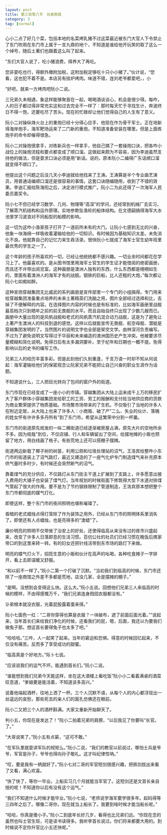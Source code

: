 ```yaml
---
layout: post
title: 第三百零八节　兄弟聚首
category: 3
tag: [normal]
---
```


心小二点了好几个菜，包括本地的名菜烤乳猪不过这菜最近被东门大官人下令禁止了东门吹雨在东门市上属于一言九鼎的地个，不知道是谁给他开玩笑的取了这么一个绰号，随后土著们也跟着这么叫了起来。

“东们大官人说了，吃小猪浪费，得养大了再吃。

您非耍吃也行，得额外缴附加税，这附加税足够吃十只小小猪了。”伙计说，“您看，这也犯不着不是。本店另有挂炉烤肉。味道不错，连刘老爷都爱吧，，小

“好吧，就来一方烤肉吧阮小二说。

三兄弟久未相遇，象这样能够聚首在一起，喝喝酒谈谈心，机会是很少得。每咋，人的日子都过得非常充实这和过去完全不一样了：那时每天忙于寻找生计，奔波终日不得一饱，还要吃尽了苦头。现在的忙碌却让他们觉得自己的人生有了意义。

阮小二对操纵烽火台上的重炮已经十分得心应手，他现在作为骨干军士。正在培新得海岸炮手，海军靶场运来了二门新的重炮，不知道准备安装在哪里。但是上面练炮手的命令却催得很急。

阮小二对操炮很拿手，对练新兵也一样拿手，他自己搞了一套操炮口诀，把各咋小战位上的操炮流程和要点都变成了顺口溜。这做起来颇为不容易，因为李迪虽然支持他的做法，但是耍求口诀必须是用“新话。说的，原本阮小二编得广东话顺口溜就变得不顺口了。

他提出这个问题之后没几天小李迪就给他找来了王涛。王涛算是半个专业曲艺演员，用普通话编顺口溜还是很容易的事情。这套口诀随编随用，收到了不错的效果。李迪汇报给陈海阳之后，决定进行模式推广。阮小二为此还得了一次海军人民委员嘉奖令。

阮小七不但已经学习数学、几何、物理等“高深”的学问，还经常到机械厂去实习，了解蒸汽机结构和运作原理。实地参欺坠渔轮的船体结构。在文德嗣搞得海军大水池里学习波浪对不同船型的船模的影响。

这一切为这咋小渔家孩子打开了一道前所未有的大门。让阮小七感到无比的兴奋，他象一块海绵一样吸收着灌输给他的一切知识。有时候因为基础知识太差。未免消化不良。他就靠自己的记忆力来生吞活录。很快阮小七就成了海军士官生幼年班里最优秀的学生之一了。

这个年龄的孩子所喜欢的一切，已经让他统统都不感兴趣。一切业余时间都花在学习上了。他最喜欢的。是从图书馆里用海军士官生的学生证才能借阅的绝密画册，而且还不许带出阅览室。这种画册是澳洲人独有的东西，什么东西都是栩栩如生的，里面有着澳洲人的海军才有的战舰。钢铁的巨船，比人还粗的大炮，”每次都让阮小七如痴如醉。

这种宣扬穿越集团无比威武的系列画册是宣传部里一个专门的小组搞得。专门用来给穿越集团准备重点培养的未来土著精英们洗脑之用，图片全部经过选择和比，去掉了不便解释的内容。在选择图片内容的时候也是有标准的，比如海军画册里战舰最高档次只到晒年之前的前无畏舰的水平。而且自始自终只出现了少数几艘而已。画册中大量出现的是风帆战舰和老式的风帆蒸汽机混合动力战舰，这是为了避免让土著产生澳洲人的科技到退的感觉。这样以后就能宣传无畏舰、航空母舰、潜艇是穿越集团发明的了。当然图片的说明文字也全部是架空文学。由林深河负责编写。不过为了避免说明文写得过于华丽和未来编造的澳洲国历史产生冲突。他被要求尽量模糊和简化说明。免得日后有太多漏洞要补。至于纪年和日期也一概不提。免得影响以后的史书的编写工作。

兄弟三人的经历丰富多彩。但是此刻他们久别重逢，千言万语一时却不知从何说起：海军灌输给他们的保密观念让阮家兄弟不能把让自己兴奋的职业生涯作为话题。

不知道说什么，三人把目光转向了包间的窗户外的街道。

东门市现在已经变成了一座小小的市镇。穿越集团从大陆上运来成千上万的移民扩大了客户群体小穿越集团发给职工的工资、劳工的报酬和支付给当地供应商的货款为商业繁荣提供了物质基础。市场繁市场带来的了生机，不仅吸引了当地的许多人在附近定居，从大陆上也来了许多人：小商贩、破了产”二么、失业的伙计、落魄的姓女怀有许许多多丹所有”到了东门市。希望从这繁荣中分到一杯羹。

东门市的街道原先规发的一纵二横街道已经逐渐被房屋占满，原先大片的空地所余不多。因为规哉"到位，不仅店铺、行人和车辆留出了空间，给摆地摊的小贩也预留了地方，用白线画了格子。有些荒地上还可以搭棚子摆摊。

街道两边新栽了椰子树的树苗，利用公厕和垃圾处理站的沼气，王洛宾给整咋小东门市的街道装上了沼气路灯，最近又建造的了一座气化炉专门制造煤气来补充原本供气量时多时少，有时候还会突然断气的沼气。

靠着煤气的充分供应，不仅路灯从东门街主干道上扩展到了支路上，许多愿意出接入费用的大铺子也安装了煤气灯。当年规划的时候街面下修筑得大型下水道对排煤气管起了很大的作用。要不是为了节约钢铁限制了管道制造，王洛宾原本想把整个东门市都彻底的媒气灯化。

即使这样，整个东门市的夜间照明也堪称璀璨了。

昏暗的老式蜡烛点得灯笼除了作为装饰之用外，已经从东门市的照明体系里消失了。即使还有人点蜡烛，也是亮得多的“澳蜡”了。

廉价明亮的照明不仅带耸了治安上的好处，还使得临高从来没有过的夜市兴盛起来，改变了许多人日落即息的生活习惯。百仞公社的社员们已经习惯在晚饭后携家带口的到这里来转一转。有的妇女还把针线活带到东市场的路灯下来做。

明亮的蝶气灯火下，招揽生意的小贩和伙计在高声的吆喝，各种吃食摊子一字排开，看上去即温暖又舒服。

“和以前不一样了。”阮小二第一个打破了沉默。“当初我们到临高的时候，东门市还除了一座商馆之外差不多都是荒地，店没几家，全是摆摊的棚子。”

“是啊。没想到会变得这么快。这么大。”阮小五说。回想他们兄弟三人来临高的时候的模样，不由得感慨万千，“我们兄弟连身囫囵衣服都没有。”

讣弟根本就没衣服，光着屁股露着蛋来得。”

阮小七面色一红：“二哥你穿得也算是衣服？一块破布，遮了前面后面光着。”“说起来，当年首长们来给我们净化的时候，还看我们的屁，嗯，后面，我还以为要我们做兔子那。想这首长要得兔子也太多了吧。”

“哈哈哈。”三咋，人一起笑了起来。当年的窘迫和恐惧。得意的时候回忆起来，不仅没有痛苦。反而多了享受成功的甜蜜。

“临高真是个好地方。”际卜七说。

“应该说我们的运气不坏。能遇到首长们。”阮小二说。

“谁能想到我们兄弟今天能这样，坐在这大酒楼上看吃饭”阮小小二看着满桌的酒菜叹息道，“爹娘要是能活着，不知道该多高兴。”

说着他端起酒杯，往地上洒了一杯。三个人沉默不语，从每个人的内心都浮现出一丝遥远的哀愁，那些死去的亲人们的面孔仿佛还在眼前。

阮小二又把三个人的酒杯斟满。大家又重新开始聊天了。

判小五，你现在是发达了！”阮小二拍着兄弟的肩膀，“以后我见了你要叫“长官。了。”

“大哥说笑了。”阮小五有点窘，“这可不敢。”

“在军队里就耍讲军队的规矩么。”阮小二说，“我们的教官以前说过，哪怕士兵是爷爷，军官是孙子，爷爷也得向孙子敬礼。这才叫纪律性呐。”

“哎，要是我有一柄就好了。”阮小七对二哥的军官短剑很感兴趣，把佩剑拔出来看了又看，满心欢喜。

“快了快了，等你一毕业。上船实习几个月就能当军官了。这短剑还是文首长亲自授的呢！不知道你以后有没有这个运气。”

“我们不知道什么时候才能毕业。”阮小七说，“老师说学海军要学很多年。起码得等三四年之后了。哪像二哥你，现在就当上船长了。我要到啥时候才能当船长呢。”

“哈哈，你真是傻小子。”阮小二到底年长好几岁，看得也比兄弟们远。“你现在念的虽然也叫士官生班，可是读书读得多。我听李首长说过。你们将来都要大用的。到时候说不定你升官比小五还快呢。”